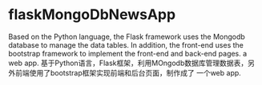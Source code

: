 # flaskMongoDbNewsApp
Based on the Python language, the Flask framework uses the Mongodb database to manage the data tables. In addition, the front-end uses the bootstrap framework to implement the front-end and back-end pages. a web app. 基于Python语言，Flask框架，利用MOngodb数据库管理数据表，另外前端使用了bootstrap框架实现前端和后台页面，制作成了 一个web app.
